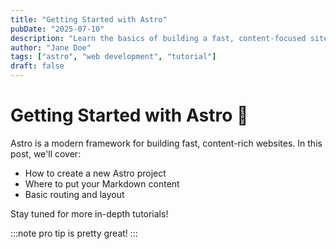 ```yaml
---
title: "Getting Started with Astro"
pubDate: "2025-07-10"
description: "Learn the basics of building a fast, content-focused site using Astro."
author: "Jane Doe"
tags: ["astro", "web development", "tutorial"]
draft: false
---
```


# Getting Started with Astro 🚀

Astro is a modern framework for building fast, content-rich websites. In this post, we'll cover:

-   How to create a new Astro project
-   Where to put your Markdown content
-   Basic routing and layout

Stay tuned for more in-depth tutorials!

:::note
pro tip
is pretty great!
:::

